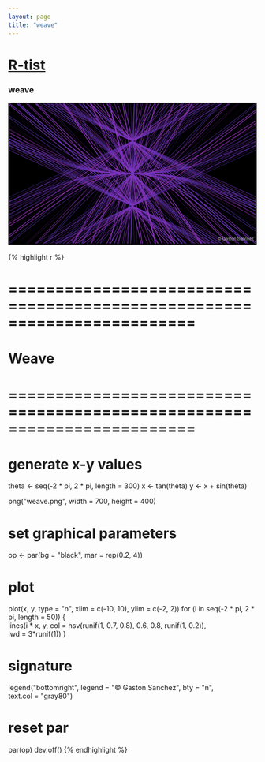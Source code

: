 ```yaml
--- 
layout: page 
title: "weave" 
--- 
```


# [R-tist](/Rtist) 

### weave 

![](/images/weave.png) 

{% highlight r %} 
# ======================================================================== 
# Weave 
# ======================================================================== 
# generate x-y values 
theta <- seq(-2 * pi, 2 * pi, length = 300) 
x <- tan(theta) 
y <- x + sin(theta)  
 
 
png("weave.png", width = 700, height = 400) 
# set graphical parameters 
op <- par(bg = "black", mar = rep(0.2, 4)) 
# plot 
plot(x, y, type = "n", xlim = c(-10, 10), ylim = c(-2, 2)) 
for (i in seq(-2 * pi, 2 * pi, length = 50)) 
{   
  lines(i * x, y, col = hsv(runif(1, 0.7, 0.8), 0.6, 0.8, runif(1, 0.2)),  
        lwd = 3*runif(1)) 
} 
# signature 
legend("bottomright", legend = "© Gaston Sanchez", bty = "n",  
       text.col = "gray80") 
# reset par 
par(op) 
dev.off() 
{% endhighlight %} 
